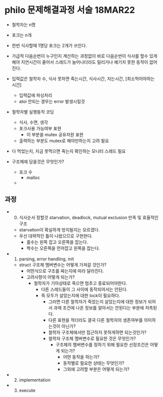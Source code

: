 # philo 문제해결과정 서술 18MAR22


- 철학자는 n명
- 포크는 n개
- 한번 식사할때 1명당 포크는 2개가 쓰인다.
- 가급적 다음순번이 누구인지 계산하는 과정없이
	바로 다음순번이 식사를 할수 있게해야 지연시간이 줄어서 스레드가 늘어나더라도 밀리거나 예기치 못한 동작이 없어진다.
- 입력값은 철학자 수, 식사 못하면 죽는시간, 식사시간, 자는시간, [최소먹어야하는 시간]
	- 입력값에 파싱처리
	- atoi 안되는 경우는 error 발생시킬것
- 철학자별 실행동작 코딩
	- 식사, 수면, 생각
	- 포크사용 가능여부 표현
		- 이 부분을 mutex 공유자원 표현
	- 출력하는 부분도 mutex로 해야만하는지 고려 필요
- 다 먹었는지, 지금 못먹으면 죽는지 확인하는 모니터 스레드 필요

- 구조체에 담을것은 무엇인가?
	- 포크 수
		- malloc
	-

## 과정
- 0. 식사순서 정할것
	starvation, deadlock, mutual exclusion 만족 및 효율적인 구조
	- starvation이 확실하게 방지될지는 모르겠다.
	- 우선 대략적인 틀이 나왔으므로 구현한다.
		- 홀수는 왼쪽 잡고 오른쪽을 잡는다.
		- 짝수는 오른쪽을 먼저잡고 왼쪽을 잡는다.
- 1. parsing, error handling, init
	- struct
		구조체 멤버변수는 어떻게 가져갈 것인가?
		- 어떤식으로 구조를 짜는지에 따라 달라진다.
		- 고려사항이 어떻게 되는가?
			- 철학자가 기아상태로 죽으면 멈추고 종료되어야한다.
				- 다른 스레드들이 그 사이에 동작되어서는 안된다.
				- 즉 모두가 살았는지에 대한 lock이 필요하다.
					- 그러면 다른 철학자가 죽었는지 살았는지에 대한 정보가 되어서 과제 조건에 나온 정보를 알아서는 안된다는 부분에 저촉된다.
					- 다른 표현을 적더라도 결국 다른 철학자의 생존여부를 의미하는것이 아닌가?
					- 철학자 구조체에서만 접근하지 못하게하면 되는것인가?
					- 철학자 구조체 멤버변수로 필요한 것은 무엇인가?
						- 구조체의 멤버변수를 정하기 위해 필요한 선정조건은 어떻게 되는가?
							- 어떤 동작을 하는가?
							- 동작별로 필요한 상태는 무엇인가?
							- 그외에 고려할 부분은 어떻게 되는가?

- 2. implementation
- 3. execute
